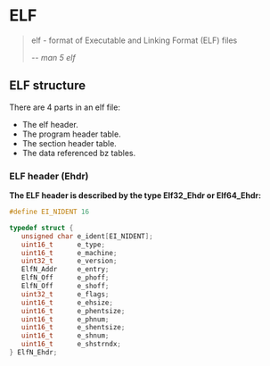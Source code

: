 # ELF

> elf - format of Executable and Linking Format (ELF) files
>
> -- <cite>man 5 elf</cite>

## ELF structure

There are 4 parts in an elf file:

- The elf header.
- The program header table.
- The section header table.
- The data referenced bz tables.

### ELF header (Ehdr)

**The ELF header is described by the type Elf32_Ehdr or Elf64_Ehdr:**

```c
#define EI_NIDENT 16

typedef struct {
   unsigned char e_ident[EI_NIDENT];
   uint16_t      e_type;
   uint16_t      e_machine;
   uint32_t      e_version;
   ElfN_Addr     e_entry;
   ElfN_Off      e_phoff;
   ElfN_Off      e_shoff;
   uint32_t      e_flags;
   uint16_t      e_ehsize;
   uint16_t      e_phentsize;
   uint16_t      e_phnum;
   uint16_t      e_shentsize;
   uint16_t      e_shnum;
   uint16_t      e_shstrndx;
} ElfN_Ehdr;

```
